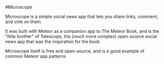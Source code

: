 #Microscope

Microscope is a simple social news app that lets you share links, comment, and vote on them.

It was built with Meteor as a companion app to The Meteor Book, and is the "little brother" of Telescope, the (much more complex) open-source social news app that was the inspiration for the book.

Microscope itself is free and open-source, and is a good example of common Meteor app patterns



